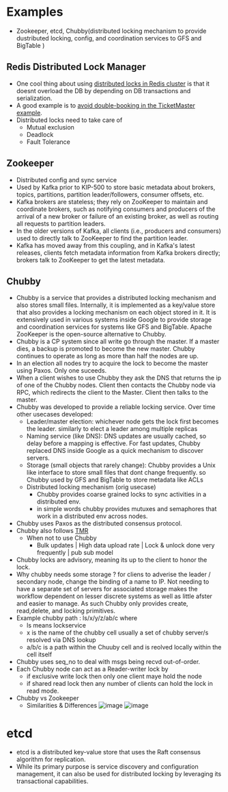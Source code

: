 # Examples
- Zookeeper, etcd, Chubby(distributed locking mechanism to provide dustributed locking, config, and coordination services to GFS and BigTable )

## Redis Distributed Lock Manager
- One cool thing about using [distributed locks in Redis cluster](https://redis.io/docs/manual/patterns/distributed-locks/) is that it doesnt overload the DB by depending on DB transactions and serialization.
- A good example is to [avoid double-booking in the TicketMaster example](https://www.hellointerview.com/learn/system-design/answer-keys/ticketmaster).
- Distributed locks need to take care of
  - Mutual exclusion
  - Deadlock
  - Fault Tolerance 

## Zookeeper
  - Distributed config and sync service
  - Used by Kafka prior to KIP-500 to store basic metadata about brokers, topics, partitions, partition leader/followers, consumer offsets, etc.
  - Kafka brokers are stateless; they rely on ZooKeeper to maintain and coordinate brokers, such as notifying consumers and producers of the arrival of a new broker or failure of an existing broker, as well as routing all requests to partition leaders.
  - In the older versions of Kafka, all clients (i.e., producers and consumers) used to directly talk to ZooKeeper to find the partition leader.
  - Kafka has moved away from this coupling, and in Kafka's latest releases, clients fetch metadata information from Kafka brokers directly; brokers talk to ZooKeeper to get the latest metadata.
## Chubby 
- Chubby is a service that provides a distributed locking mechanism and also stores small files. Internally, it is implemented as a key/value store that also provides a locking mechanism on each object stored in it. It is extensively used in various systems inside Google to provide storage and coordination services for systems like GFS and BigTable. Apache ZooKeeper is the open-source alternative to Chubby.
- Chubby is a CP system since all write go through the master. If a master dies, a backup is promoted to become the new master. Chubby continues to operate as long as more than half the nodes are up.
- In an election all nodes try to acquire the lock to become the master using Paxos. Only one suceeds.
- When a client wishes to use Chubby they ask the DNS that returns the ip of one of the Chubby nodes. Client then contacts the Chubby node via RPC, which redirects the client to the Master. Client then talks to the master.
- Chubby was developed to provide a reliable locking service. Over time other usecases developed:
  - Leader/master election: whichever node gets the lock first becomes the leader. similarly to elect a leader among multiple replicas
  - Naming service (like DNS):  DNS updates are usually cached, so delay before a mapping is effective. For fast updates, Chubby replaced DNS inside Google as a quick mechanism to discover servers. 
  - Storage (small objects that rarely change): Chubby provides a Unix like interface to store small files that dont change frequently. so Chubby used by GFS and BigTable to store metadata like ACLs 
  - Distributed locking mechanism (orig usecase)
    - Chubby provides coarse grained locks to sync activities in a distributed env.
    - in simple words chubby provides mutuxes and semaphores that work in a distributed env across nodes.
- Chubby uses Paxos as the distributed consensus protocol.
- Chubby also follows [TMR](https://en.wikipedia.org/wiki/Triple_modular_redundancy)
  - When not to use Chubby
    - Bulk updates | High data upload rate | Lock & unlock done very frequently | pub sub model
- Chubby locks are advisory, meaning its up to the client to honor the lock.
- Why chubby needs some storage ? for cliens to adverise the leader / secondary node, change  the binding of a name to IP. Not needing to have a separate set of servers for associated storage makes the workflow dependent on lesser discrete systems as well as little afster and easier to manage. As such Chubby only provides create, read,delete, and locking primitives.
- Example chubby path : ls/x/y/z/ab/c where
  - ls means lockservice
  - x is the name of the chubby cell usually a set of chubby server/s resolved via DNS lookup
  - a/b/c is a path within the Chuuby cell and is reolved locally within the cell itself
- Chubby uses seq_no to deal with msgs being recvd out-of-order.
- Each Chubby node can act as a Reader-writer lock by
  - if exclusive write lock then only one client maye hold the node
  - if shared read lock then any number of clients can hold the lock in read mode.
- Chubby vs Zookeeper
  - Similarities & Differences
![image](https://github.com/trohit/ik/assets/466385/cd00becd-f0fc-4f24-aca4-463753ff91ef)
![image](https://github.com/trohit/ik/assets/466385/9896b243-676c-4109-8514-248aeeb5429f)


# etcd
- etcd is a distributed key-value store that uses the Raft consensus algorithm for replication.
- While its primary purpose is service discovery and configuration management, it can also be used for distributed locking by leveraging its transactional capabilities.

